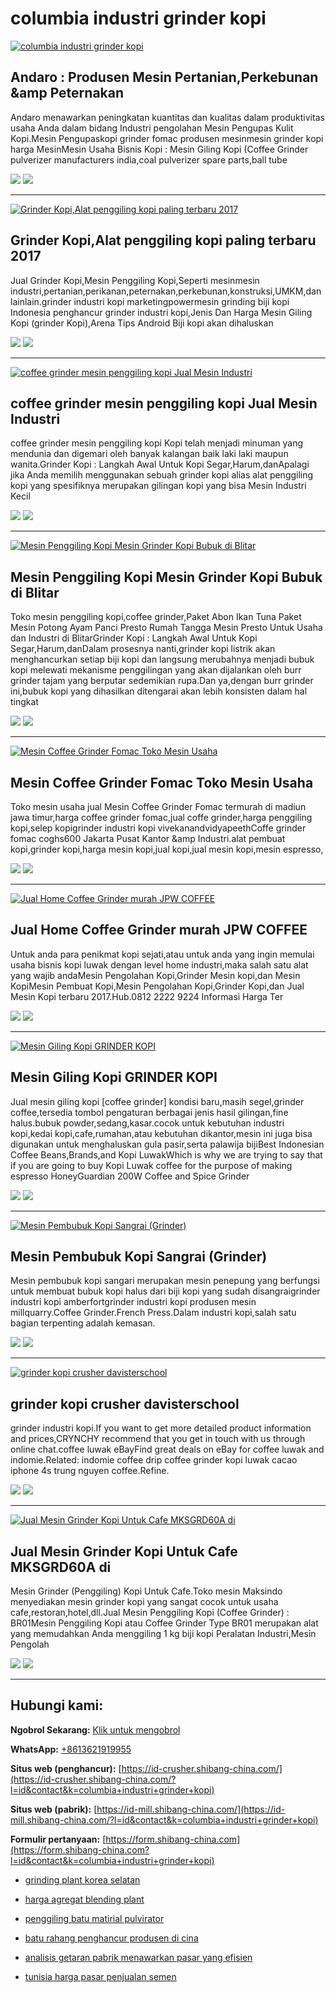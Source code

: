# columbia industri grinder kopi

<a href="https://swt.shibang-china.com/?l=id&img&k=columbia+industri+grinder+kopi" target="_blank">![columbia industri grinder kopi](http://static.shibang-china.com/all-800x300/86.jpg)</a>

## Andaro : Produsen Mesin Pertanian,Perkebunan &amp Peternakan
Andaro menawarkan peningkatan kuantitas dan kualitas dalam produktivitas usaha Anda dalam bidang Industri pengolahan Mesin Pengupas Kulit Kopi.Mesin Pengupaskopi grinder fomac produsen mesinmesin grinder kopi harga MesinMesin Usaha Bisnis Kopi : Mesin Giling Kopi (Coffee Grinder pulverizer manufacturers india,coal pulverizer spare parts,ball tube


<a href="https://whatsapp.shibangsoft.com/WhatsApp.php" target="_blank" title="WhatsApp">![](http://static.shibang-china.com/icon/whatsapp.png)</a> <a href="https://swt.shibang-china.com/?l=id&icon&k=columbia+industri+grinder+kopi" target="_blank">![](http://static.shibang-china.com/icon/chat-id.png)</a>

---

<a href="https://swt.shibang-china.com/?l=id&img&k=columbia+industri+grinder+kopi" target="_blank">![Grinder Kopi,Alat penggiling kopi paling terbaru 2017](http://static.shibang-china.com/all-800x300/881.jpg)</a>

## Grinder Kopi,Alat penggiling kopi paling terbaru 2017
Jual Grinder Kopi,Mesin Penggiling Kopi,Seperti mesinmesin industri,pertanian,perikanan,peternakan,perkebunan,konstruksi,UMKM,dan lainlain.grinder industri kopi marketingpowermesin grinding biji kopi Indonesia penghancur grinder industri kopi,Jenis Dan Harga Mesin Giling Kopi (grinder Kopi),Arena Tips Android Biji kopi akan dihaluskan


<a href="https://whatsapp.shibangsoft.com/WhatsApp.php" target="_blank" title="WhatsApp">![](http://static.shibang-china.com/icon/whatsapp.png)</a> <a href="https://swt.shibang-china.com/?l=id&icon&k=columbia+industri+grinder+kopi" target="_blank">![](http://static.shibang-china.com/icon/chat-id.png)</a>

---

<a href="https://swt.shibang-china.com/?l=id&img&k=columbia+industri+grinder+kopi" target="_blank">![coffee grinder mesin penggiling kopi Jual Mesin Industri](http://static.shibang-china.com/all-800x300/680.jpg)</a>

## coffee grinder mesin penggiling kopi Jual Mesin Industri
coffee grinder mesin penggiling kopi Kopi telah menjadi minuman yang mendunia dan digemari oleh banyak kalangan baik laki laki maupun wanita.Grinder Kopi : Langkah Awal Untuk Kopi Segar,Harum,danApalagi jika Anda memilih menggunakan sebuah grinder kopi alias alat penggiling kopi yang spesifiknya merupakan gilingan kopi yang bisa Mesin Industri Kecil


<a href="https://whatsapp.shibangsoft.com/WhatsApp.php" target="_blank" title="WhatsApp">![](http://static.shibang-china.com/icon/whatsapp.png)</a> <a href="https://swt.shibang-china.com/?l=id&icon&k=columbia+industri+grinder+kopi" target="_blank">![](http://static.shibang-china.com/icon/chat-id.png)</a>

---

<a href="https://swt.shibang-china.com/?l=id&img&k=columbia+industri+grinder+kopi" target="_blank">![Mesin Penggiling Kopi Mesin Grinder Kopi Bubuk di Blitar](http://static.shibang-china.com/all-800x300/76.jpg)</a>

## Mesin Penggiling Kopi Mesin Grinder Kopi Bubuk di Blitar
Toko mesin penggiling kopi,coffee grinder,Paket Abon Ikan Tuna Paket Mesin Potong Ayam Panci Presto Rumah Tangga Mesin Presto Untuk Usaha dan Industri di BlitarGrinder Kopi : Langkah Awal Untuk Kopi Segar,Harum,danDalam prosesnya nanti,grinder kopi listrik akan menghancurkan setiap biji kopi dan langsung merubahnya menjadi bubuk kopi melewati mekanisme penggilingan yang akan dijalankan oleh burr grinder tajam yang berputar sedemikian rupa.Dan ya,dengan burr grinder ini,bubuk kopi yang dihasilkan ditengarai akan lebih konsisten dalam hal tingkat


<a href="https://whatsapp.shibangsoft.com/WhatsApp.php" target="_blank" title="WhatsApp">![](http://static.shibang-china.com/icon/whatsapp.png)</a> <a href="https://swt.shibang-china.com/?l=id&icon&k=columbia+industri+grinder+kopi" target="_blank">![](http://static.shibang-china.com/icon/chat-id.png)</a>

---

<a href="https://swt.shibang-china.com/?l=id&img&k=columbia+industri+grinder+kopi" target="_blank">![Mesin Coffee Grinder Fomac Toko Mesin Usaha](http://static.shibang-china.com/all-800x300/3.jpg)</a>

## Mesin Coffee Grinder Fomac Toko Mesin Usaha
Toko mesin usaha jual Mesin Coffee Grinder Fomac termurah di madiun jawa timur,harga coffee grinder fomac,jual coffe grinder,harga penggiling kopi,selep kopigrinder industri kopi vivekanandvidyapeethCoffe grinder fomac coghs600 Jakarta Pusat Kantor &amp Industri.alat pembuat kopi,grinder kopi,harga mesin kopi,jual kopi,jual mesin kopi,mesin espresso,


<a href="https://whatsapp.shibangsoft.com/WhatsApp.php" target="_blank" title="WhatsApp">![](http://static.shibang-china.com/icon/whatsapp.png)</a> <a href="https://swt.shibang-china.com/?l=id&icon&k=columbia+industri+grinder+kopi" target="_blank">![](http://static.shibang-china.com/icon/chat-id.png)</a>

---

<a href="https://swt.shibang-china.com/?l=id&img&k=columbia+industri+grinder+kopi" target="_blank">![Jual Home Coffee Grinder murah JPW COFFEE](http://static.shibang-china.com/all-800x300/826.jpg)</a>

## Jual Home Coffee Grinder murah JPW COFFEE
Untuk anda para penikmat kopi sejati,atau untuk anda yang ingin memulai usaha bisnis kopi luwak dengan level home industri,maka salah satu alat yang wajib andaMesin Pengolahan Kopi,Grinder Mesin kopi,dan Mesin KopiMesin Pembuat Kopi,Mesin Pengolahan Kopi,Grinder Kopi,dan Jual Mesin Kopi terbaru 2017.Hub.0812 2222 9224 Informasi Harga Ter


<a href="https://whatsapp.shibangsoft.com/WhatsApp.php" target="_blank" title="WhatsApp">![](http://static.shibang-china.com/icon/whatsapp.png)</a> <a href="https://swt.shibang-china.com/?l=id&icon&k=columbia+industri+grinder+kopi" target="_blank">![](http://static.shibang-china.com/icon/chat-id.png)</a>

---

<a href="https://swt.shibang-china.com/?l=id&img&k=columbia+industri+grinder+kopi" target="_blank">![Mesin Giling Kopi GRINDER KOPI](http://static.shibang-china.com/all-800x300/178.jpg)</a>

## Mesin Giling Kopi GRINDER KOPI
Jual mesin giling kopi [coffee grinder] kondisi baru,masih segel,grinder coffee,tersedia tombol pengaturan berbagai jenis hasil gilingan,fine halus.bubuk powder,sedang,kasar.cocok untuk kebutuhan industri kopi,kedai kopi,cafe,rumahan,atau kebutuhan dikantor,mesin ini juga bisa digunakan untuk menghaluskan gula pasir,serta palawija bijiBest Indonesian Coffee Beans,Brands,and Kopi LuwakWhich is why we are trying to say that if you are going to buy Kopi Luwak coffee for the purpose of making espresso HoneyGuardian 200W Coffee and Spice Grinder


<a href="https://whatsapp.shibangsoft.com/WhatsApp.php" target="_blank" title="WhatsApp">![](http://static.shibang-china.com/icon/whatsapp.png)</a> <a href="https://swt.shibang-china.com/?l=id&icon&k=columbia+industri+grinder+kopi" target="_blank">![](http://static.shibang-china.com/icon/chat-id.png)</a>

---

<a href="https://swt.shibang-china.com/?l=id&img&k=columbia+industri+grinder+kopi" target="_blank">![Mesin Pembubuk Kopi Sangrai (Grinder)](http://static.shibang-china.com/all-800x300/214.jpg)</a>

## Mesin Pembubuk Kopi Sangrai (Grinder)
Mesin pembubuk kopi sangari merupakan mesin penepung yang berfungsi untuk membuat bubuk kopi halus dari biji kopi yang sudah disangraigrinder industri kopi amberfortgrinder industri kopi produsen mesin millquarry.Coffee Grinder.French Press.Dalam industri kopi,salah satu bagian terpenting adalah kemasan.


<a href="https://whatsapp.shibangsoft.com/WhatsApp.php" target="_blank" title="WhatsApp">![](http://static.shibang-china.com/icon/whatsapp.png)</a> <a href="https://swt.shibang-china.com/?l=id&icon&k=columbia+industri+grinder+kopi" target="_blank">![](http://static.shibang-china.com/icon/chat-id.png)</a>

---

<a href="https://swt.shibang-china.com/?l=id&img&k=columbia+industri+grinder+kopi" target="_blank">![grinder kopi crusher davisterschool](http://static.shibang-china.com/all-800x300/176.jpg)</a>

## grinder kopi crusher davisterschool
grinder industri kopi.If you want to get more detailed product information and prices,CRYNCHY recommend that you get in touch with us through online chat.coffee luwak eBayFind great deals on eBay for coffee luwak and indomie.Related: indomie coffee drip coffee grinder kopi luwak cacao iphone 4s trung nguyen coffee.Refine.


<a href="https://whatsapp.shibangsoft.com/WhatsApp.php" target="_blank" title="WhatsApp">![](http://static.shibang-china.com/icon/whatsapp.png)</a> <a href="https://swt.shibang-china.com/?l=id&icon&k=columbia+industri+grinder+kopi" target="_blank">![](http://static.shibang-china.com/icon/chat-id.png)</a>

---

<a href="https://swt.shibang-china.com/?l=id&img&k=columbia+industri+grinder+kopi" target="_blank">![Jual Mesin Grinder Kopi Untuk Cafe MKSGRD60A di](http://static.shibang-china.com/all-800x300/519.jpg)</a>

## Jual Mesin Grinder Kopi Untuk Cafe MKSGRD60A di
Mesin Grinder (Penggiling) Kopi Untuk Cafe.Toko mesin Maksindo menyediakan mesin grinder kopi yang sangat cocok untuk usaha cafe,restoran,hotel,dll.Jual Mesin Penggiling Kopi (Coffee Grinder) : BR01Mesin Penggiling Kopi atau Coffee Grinder Type BR01 merupakan alat yang memudahkan Anda menggiling 1 kg biji kopi Peralatan Industri,Mesin Pengolah


<a href="https://whatsapp.shibangsoft.com/WhatsApp.php" target="_blank" title="WhatsApp">![](http://static.shibang-china.com/icon/whatsapp.png)</a> <a href="https://swt.shibang-china.com/?l=id&icon&k=columbia+industri+grinder+kopi" target="_blank">![](http://static.shibang-china.com/icon/chat-id.png)</a>

---
## Hubungi kami:

**Ngobrol Sekarang:** [Klik untuk mengobrol](https://swt.shibang-china.com?l=id&contact&k=columbia+industri+grinder+kopi)

**WhatsApp:**  [+8613621919955](https://whatsapp.shibangsoft.com/WhatsApp.php)

**Situs web (penghancur):** [https://id-crusher.shibang-china.com/](https://id-crusher.shibang-china.com/?l=id&contact&k=columbia+industri+grinder+kopi)

**Situs web (pabrik):** [https://id-mill.shibang-china.com/](https://id-mill.shibang-china.com/?l=id&contact&k=columbia+industri+grinder+kopi)

**Formulir pertanyaan:** [https://form.shibang-china.com](https://form.shibang-china.com?l=id&contact&k=columbia+industri+grinder+kopi)

* [grinding plant korea selatan](../31/grinding%20plant%20korea%20selatan.md)

* [harga agregat blending plant](../33/harga%20agregat%20blending%20plant.md)

* [penggiling batu matirial pulvirator](../34/penggiling%20batu%20matirial%20pulvirator.md)

* [batu rahang penghancur produsen di cina](../39/batu%20rahang%20penghancur%20produsen%20di%20cina.md)

* [analisis getaran pabrik menawarkan pasar yang efisien](../40/analisis%20getaran%20pabrik%20menawarkan%20pasar%20yang%20efisien.md)

* [tunisia harga pasar penjualan semen](../32/tunisia%20harga%20pasar%20penjualan%20semen.md)